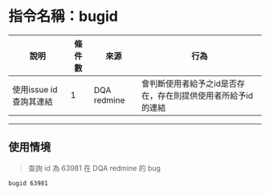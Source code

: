 # 指令名稱：bugid

| 說明 | 條件數 | 來源 | 行為 |
| --- | --- | --- | --- |
| 使用issue id 查詢其連結 | 1 | DQA redmine | 會判斷使用者給予之id是否存在，存在則提供使用者所給予id的連結 |

---

## 使用情境

> 查詢 id 為 63981 在 DQA redmine 的 bug

```
bugid 63981
```



